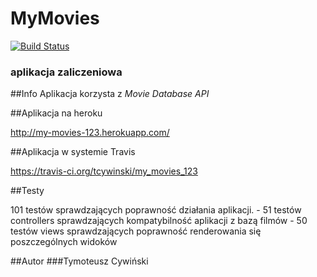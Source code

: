 # MyMovies 
[![Build Status](https://travis-ci.org/tcywinski/my_movies_123.svg?branch=master)](https://travis-ci.org/tcywinski/my_movies_123)
### aplikacja zaliczeniowa

##Info
Aplikacja korzysta z *Movie Database API*

##Aplikacja na heroku

http://my-movies-123.herokuapp.com/


##Aplikacja w systemie Travis

https://travis-ci.org/tcywinski/my_movies_123

##Testy

101 testów sprawdzających poprawność działania aplikacji.
	- 51 testów controllers sprawdzających kompatybilność aplikacji z bazą filmów
	- 50 testów views sprawdzających poprawność renderowania się poszczególnych widoków

##Autor
###Tymoteusz Cywiński

